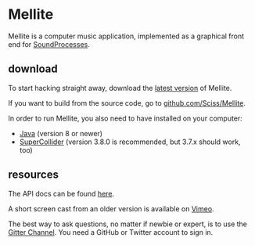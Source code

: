 # Mellite

Mellite is a computer music application, implemented as a graphical front end for [SoundProcesses](http://github.com/Sciss/SoundProcesses).

## download

To start hacking straight away, download the [latest version](https://github.com/Sciss/Mellite/releases/latest) of Mellite.

If you want to build from the source code, go to [github.com/Sciss/Mellite](http://github.com/Sciss/Mellite).

In order to run Mellite, you also need to have installed on your computer:

- [Java](https://www.java.com/download/) (version 8 or newer)
- [SuperCollider](https://supercollider.github.io/download) (version 3.8.0 is recommended, but 3.7.x should work, too)

## resources

The API docs can be found [here](https://sciss.github.io/Mellite/latest/api/).

A short screen cast from an older version is available on [Vimeo](https://vimeo.com/86202332).

The best way to ask questions, no matter if newbie or expert, is to use the [Gitter Channel](https://gitter.im/Sciss/Mellite). You need a GitHub or Twitter account to sign in.
